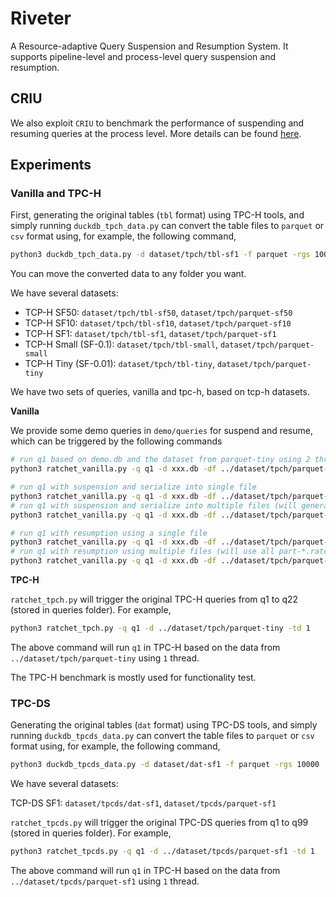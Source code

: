 # Riveter

A Resource-adaptive Query Suspension and Resumption System. It supports pipeline-level and process-level query suspension and resumption. 

## CRIU

We also exploit `CRIU` to benchmark the performance of suspending and resuming queries at the process level. More details can be found [here](criu/README.md).


## Experiments

### Vanilla and TPC-H

First, generating the original tables (`tbl` format) using TPC-H tools, and simply running `duckdb_tpch_data.py` can convert the table files to `parquet` or `csv` format using, for example, the following command,
```bash
python3 duckdb_tpch_data.py -d dataset/tpch/tbl-sf1 -f parquet -rgs 10000
```
You can move the converted data to any folder you want.

We have several datasets:

+ TCP-H SF50: `dataset/tpch/tbl-sf50`, `dataset/tpch/parquet-sf50`
+ TCP-H SF10: `dataset/tpch/tbl-sf10`, `dataset/tpch/parquet-sf10`
+ TCP-H SF1: `dataset/tpch/tbl-sf1`, `dataset/tpch/parquet-sf1`
+ TCP-H Small (SF-0.1): `dataset/tpch/tbl-small`, `dataset/tpch/parquet-small`
+ TCP-H Tiny (SF-0.01): `dataset/tpch/tbl-tiny`, `dataset/tpch/parquet-tiny`

We have two sets of queries, vanilla and tpc-h, based on tcp-h datasets. 

**Vanilla**

We provide some demo queries in `demo/queries` for suspend and resume, which can be triggered by the following commands

```bash
# run q1 based on demo.db and the dataset from parquet-tiny using 2 threads
python3 ratchet_vanilla.py -q q1 -d xxx.db -df ../dataset/tpch/parquet-tiny -td 2

# run q1 with suspension and serialize into single file
python3 ratchet_vanilla.py -q q1 -d xxx.db -df ../dataset/tpch/parquet-tiny -td 2 -s -st 0 -se 0 -sl xxx.ratchet 
# run q1 with suspension and serialize into multiple files (will generate part-*.ratchet in demo folder)
python3 ratchet_vanilla.py -q q1 -d xxx.db -df ../dataset/tpch/parquet-tiny -td 2 -s -st 0 -se 0 -sl ./ -psr

# run q1 with resumption using a single file
python3 ratchet_vanilla.py -q q1 -d xxx.db -df ../dataset/tpch/parquet-tiny -td 2 -r -rl xxx.ratchet 
# run q1 with resumption using multiple files (will use all part-*.ratchet in the demo folder)
python3 ratchet_vanilla.py -q q1 -d xxx.db -df ../dataset/tpch/parquet-tiny -td 2 -r -rl ./ -psr
```

**TPC-H**

`ratchet_tpch.py` will trigger the original TPC-H queries from q1 to q22 (stored in queries folder). For example,
```bash
python3 ratchet_tpch.py -q q1 -d ../dataset/tpch/parquet-tiny -td 1
```
The above command will run `q1` in TPC-H based on the data from `../dataset/tpch/parquet-tiny` using `1` thread.

The TPC-H benchmark is mostly used for functionality test.

### TPC-DS

Generating the original tables (`dat` format) using TPC-DS tools, and simply running `duckdb_tpcds_data.py` can convert the table files to `parquet` or `csv` format using, for example, the following command,
```bash
python3 duckdb_tpcds_data.py -d dataset/dat-sf1 -f parquet -rgs 10000
```

We have several datasets:

TCP-DS SF1: `dataset/tpcds/dat-sf1`, `dataset/tpcds/parquet-sf1`

`ratchet_tpcds.py` will trigger the original TPC-DS queries from q1 to q99 (stored in queries folder). For example,
```bash
python3 ratchet_tpcds.py -q q1 -d ../dataset/tpcds/parquet-sf1 -td 1
```
The above command will run `q1` in TPC-H based on the data from `../dataset/tpcds/parquet-sf1` using `1` thread.

